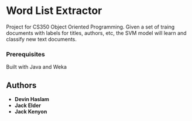 # Word List Extractor

Project for CS350 Object Oriented Programming. Given a set of traing documents with labels for titles, authors, etc, the SVM model will learn and classify new text documents.



### Prerequisites



Built with Java and Weka



## Authors



* **Devin Haslam**
* **Jack Elder**
* **Jack Kenyon**